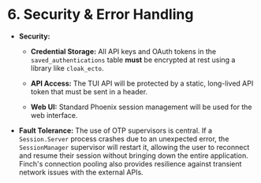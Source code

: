 # 6. Security & Error Handling

- **Security:**
    
    - **Credential Storage:** All API keys and OAuth tokens in the `saved_authentications` table **must** be encrypted at rest using a library like `cloak_ecto`.
        
    - **API Access:** The TUI API will be protected by a static, long-lived API token that must be sent in a header.
        
    - **Web UI:** Standard Phoenix session management will be used for the web interface.
        
- **Fault Tolerance:** The use of OTP supervisors is central. If a `Session.Server` process crashes due to an unexpected error, the `SessionManager` supervisor will restart it, allowing the user to reconnect and resume their session without bringing down the entire application. Finch's connection pooling also provides resilience against transient network issues with the external APIs.
    
